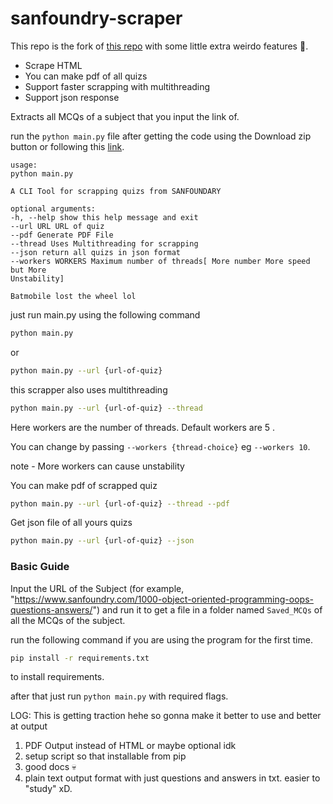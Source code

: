 # sanfoundry-scraper

This repo is the fork of [this repo](https://github.com/raprocks/sanfoundry-scraper) with some little extra weirdo features 🤠.

- Scrape HTML
- You can make pdf of all quizs
- Support faster scrapping with multithreading
- Support json response

Extracts all MCQs of a subject that you input the link of.

run the `python main.py` file after getting the code using the Download zip button or following this [link](https://github.com/dwivedi-ritik/sanfoundry-scraper).

```terminal
usage:
python main.py

A CLI Tool for scrapping quizs from SANFOUNDARY

optional arguments:
-h, --help show this help message and exit
--url URL URL of quiz
--pdf Generate PDF File
--thread Uses Multithreading for scrapping
--json return all quizs in json format
--workers WORKERS Maximum number of threads[ More number More speed but More
Unstability]

Batmobile lost the wheel lol
```

just run main.py using the following command

```bash
python main.py
```

or

```bash
python main.py --url {url-of-quiz}
```

this scrapper also uses multithreading

```bash
python main.py --url {url-of-quiz} --thread
```

Here workers are the number of threads. Default workers are 5 .

You can change by passing `--workers {thread-choice}` eg `--workers 10`.

note - More workers can cause unstability

You can make pdf of scrapped quiz

```bash
python main.py --url {url-of-quiz} --thread --pdf
```

Get json file of all yours quizs

```bash
python main.py --url {url-of-quiz} --json
```

### Basic Guide

Input the URL of the Subject (for example, "https://www.sanfoundry.com/1000-object-oriented-programming-oops-questions-answers/") and run it to get a file in a folder named
`Saved_MCQs` of all the MCQs of the subject.

run the following command if you are using the program for the first time.

```bash
pip install -r requirements.txt
```

to install requirements.

after that just run `python main.py` with required flags.

LOG: This is getting traction hehe so gonna make it better to use and better at output

1. PDF Output instead of HTML or maybe optional idk
2. setup script so that installable from pip
3. good docs 💀
4. plain text output format with just questions and answers in txt. easier to "study" xD.
